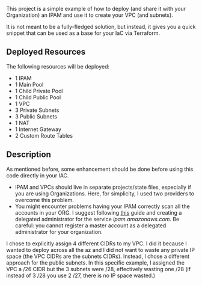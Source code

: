 This project is a simple example of how to deploy (and share it with your Organization) an IPAM and use it to create your VPC (and subnets).

It is not meant to be a fully-fledged solution, but instead, it gives you a quick snippet that can be used as a base for your IaC via Terraform.

## Deployed Resources

The following resources will be deployed:
* 1 IPAM
* 1 Main Pool
* 1 Child Private Pool
* 1 Child Public Pool
* 1 VPC
* 3 Private Subnets
* 3 Public Subnets
* 1 NAT
* 1 Internet Gateway
* 2 Custom Route Tables

## Description
As mentioned before, some enhancement should be done before using this code directly in your IAC.
* IPAM and VPCs should live in separate projects/state files, especially if you are using Organizations. Here, for simplicity, I used two providers to overcome this problem.
* You might encounter problems having your IPAM correctly scan all the accounts in your ORG. I suggest following [this](https://docs.aws.amazon.com/vpc/latest/ipam/enable-integ-ipam.html) guide and creating a delegated administrator for the service *ipam.amazonaws.com*. Be careful: you cannot register a master account as a delegated administrator for your organization.

I chose to explicitly assign 4 different CIDRs to my VPC. I did it because I wanted to deploy across all the az and I did not want to waste any private IP space (the VPC CIDRs are the subnets CIDRs). Instead, I chose a different approach for the public subnets. In this specific example, I assigned the VPC a /26 CIDR but the 3 subnets were /28, effectively wasting one /28 (if instead of 3 /28 you use 2 /27, there is no IP space wasted.)
